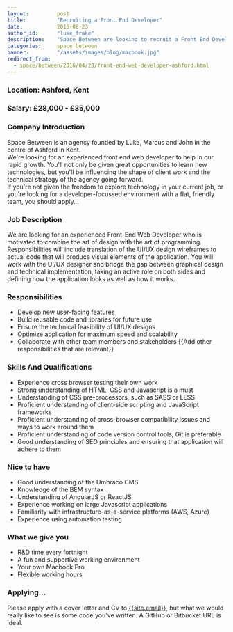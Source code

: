 ```yaml
---
layout:         post
title:          "Recruiting a Front End Developer"
date:           2016-08-23
author_id:      "luke_frake"
description:    "Space Between are looking to recruit a Front End Developer"
categories:     space between
banner:         "/assets/images/blog/macbook.jpg"
redirect_from:
  - space/between/2016/04/23/front-end-web-developer-ashford.html
---
```


### Location: Ashford, Kent

### Salary: £28,000 - £35,000

### Company Introduction

Space Between is an agency founded by Luke, Marcus and John in the centre of Ashford in Kent.  
We're looking for an experienced front end web developer to help in our rapid growth. You'll not only be given great opportunities to learn new technologies, but you'll be influencing the shape of client work and the technical strategy of the agency going forward.  
If you're not given the freedom to explore technology in your current job, or you're looking for a developer-focussed environment with a flat, friendly  team, you should apply...

### Job Description

We are looking for an experienced Front-End Web Developer who is motivated to combine the art of design with the art of programming. Responsibilities will include translation of the UI/UX design wireframes to actual code that will produce visual elements of the application. You will work with the UI/UX designer and bridge the gap between graphical design and technical implementation, taking an active role on both sides and defining how the application looks as well as how it works.

### Responsibilities
* Develop new user-facing features
* Build reusable code and libraries for future use
* Ensure the technical feasibility of UI/UX designs
* Optimize application for maximum speed and scalability
* Collaborate with other team members and stakeholders
{{Add other responsibilities that are relevant}}

### Skills And Qualifications
* Experience cross browser testing their own work
* Strong understanding of HTML, CSS and Javascript is a must
* Understanding of CSS pre-processors, such as SASS or LESS
* Proficient understanding of client-side scripting and JavaScript frameworks
* Proficient understanding of cross-browser compatibility issues and ways to work around them
* Proficient understanding of code version control tools, Git is preferable
* Good understanding of SEO principles and ensuring that application will adhere to them

### Nice to have
* Good understanding of the Umbraco CMS
* Knowledge of the BEM syntax
* Understanding of AngularJS or ReactJS
* Experience working on large Javascript applications
* Familiarity with infrastructure-as-a-service platforms (AWS, Azure)
* Experience using automation testing

### What we give you
* R&D time every fortnight
* A fun and supportive working environment
* Your own Macbook Pro
* Flexible working hours

### Applying...
Please apply with a cover letter and CV to <a href="mailto:{{site.email}}" target="_blank">{{site.email}}</a>, but what we would really like to see is some code you've written. A GitHub or Bitbucket URL is ideal.